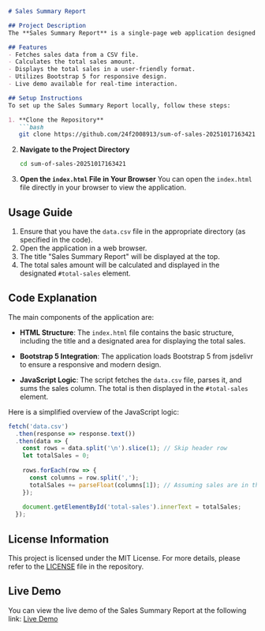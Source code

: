 ```markdown
# Sales Summary Report

## Project Description
The **Sales Summary Report** is a single-page web application designed to fetch and analyze sales data from a CSV file. It sums the values in the sales column and presents the total on the page. This project aims to provide a quick and efficient way to visualize sales data, enhancing decision-making processes for businesses.

## Features
- Fetches sales data from a CSV file.
- Calculates the total sales amount.
- Displays the total sales in a user-friendly format.
- Utilizes Bootstrap 5 for responsive design.
- Live demo available for real-time interaction.

## Setup Instructions
To set up the Sales Summary Report locally, follow these steps:

1. **Clone the Repository**
   ```bash
   git clone https://github.com/24f2008913/sum-of-sales-20251017163421.git
   ```

2. **Navigate to the Project Directory**
   ```bash
   cd sum-of-sales-20251017163421
   ```

3. **Open the `index.html` File in Your Browser**
   You can open the `index.html` file directly in your browser to view the application.

## Usage Guide
1. Ensure that you have the `data.csv` file in the appropriate directory (as specified in the code).
2. Open the application in a web browser.
3. The title "Sales Summary Report" will be displayed at the top.
4. The total sales amount will be calculated and displayed in the designated `#total-sales` element.

## Code Explanation
The main components of the application are:

- **HTML Structure**: The `index.html` file contains the basic structure, including the title and a designated area for displaying the total sales.
  
- **Bootstrap 5 Integration**: The application loads Bootstrap 5 from jsdelivr to ensure a responsive and modern design.

- **JavaScript Logic**: The script fetches the `data.csv` file, parses it, and sums the sales column. The total is then displayed in the `#total-sales` element.

Here is a simplified overview of the JavaScript logic:
```javascript
fetch('data.csv')
  .then(response => response.text())
  .then(data => {
    const rows = data.split('\n').slice(1); // Skip header row
    let totalSales = 0;
    
    rows.forEach(row => {
      const columns = row.split(',');
      totalSales += parseFloat(columns[1]); // Assuming sales are in the second column
    });
    
    document.getElementById('total-sales').innerText = totalSales;
  });
```

## License Information
This project is licensed under the MIT License. For more details, please refer to the [LICENSE](LICENSE) file in the repository.

## Live Demo
You can view the live demo of the Sales Summary Report at the following link:
[Live Demo](https://24f2008913.github.io/sum-of-sales-20251017163421/)
```
